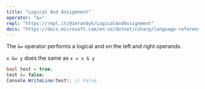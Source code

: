 ```yaml
---
title: "Logical And Assigmnent"
operator: "&="
repl: "https://repl.it/@imrandyk/LogicalAndAssignment"
docs: "https://docs.microsoft.com/en-us/dotnet/csharp/language-reference/operators/boolean-logical-operators#compound-assignment"
---
```


The `&=` operator performs a logical and on the left and right operands.

`x &= y` does the same as `x = x & y`

```cs
bool test = true;
test &= false;
Console.WriteLine(test); // False
```
